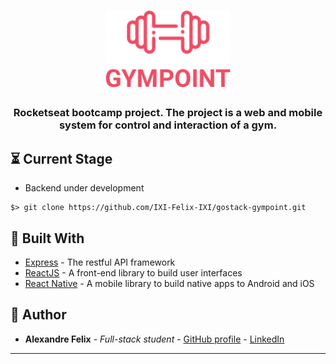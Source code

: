 <h1 align="center">
  <img alt="Gympoint" title="Gympoint" src=".github/logo.png" width="200px" />
</h1>

<h3 align="center">
  Rocketseat bootcamp project. The project is a web and mobile system for control and interaction of a gym.
</h3>

## ⏳ Current Stage

* Backend under development

```
$> git clone https://github.com/IXI-Felix-IXI/gostack-gympoint.git
```

## 🔨 Built With

* [Express](https://expressjs.com/) - The restful API framework
* [ReactJS](https://pt-br.reactjs.org/) - A front-end library to build user interfaces
* [React Native](https://facebook.github.io/react-native/) - A mobile library to build native apps to Android and iOS


## 🧙 Author

* **Alexandre Felix** - *Full-stack student* -   [GitHub profile](https://github.com/IXI-Felix-IXI)   -   [LinkedIn](https://www.linkedin.com/in/alexandrefelix1991/?locale=en_US)


---
